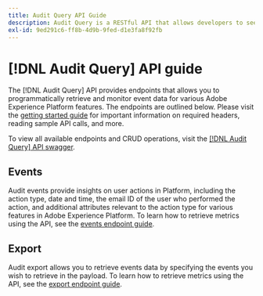```yaml
---
title: Audit Query API Guide
description: Audit Query is a RESTful API that allows developers to see who did what actions in Adobe Experience Platform.
exl-id: 9ed291c6-ff8b-4d9b-9fed-d1e3fa8f92fb
---
```

# [!DNL Audit Query] API guide

The [!DNL Audit Query] API provides endpoints that allows you to programmatically retrieve and monitor event data for various Adobe Experience Platform features. The endpoints are outlined below. Please visit the [getting started guide](./getting-started.md) for important information on required headers, reading sample API calls, and more.

To view all available endpoints and CRUD operations, visit the [[!DNL Audit Query] API swagger](https://www.adobe.io/experience-platform-apis/references/audit-query/).

## Events

Audit events provide insights on user actions in Platform, including the action type, date and time, the email ID of the user who performed the action, and additional attributes relevant to the action type for various features in Adobe Experience Platform. To learn how to retrieve metrics using the API, see the [events endpoint guide](./events.md).

## Export

Audit export allows you to retrieve events data by specifying the events you wish to retrieve in the payload. To learn how to retrieve metrics using the API, see the [export endpoint guide](./export.md).
